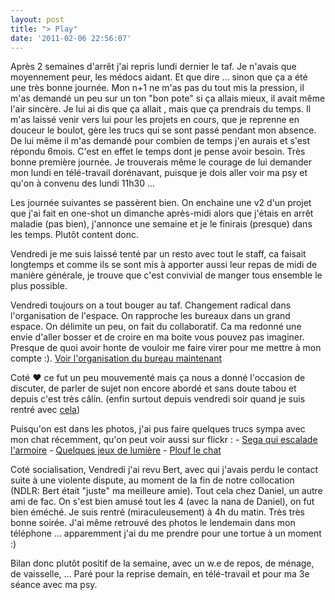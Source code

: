```yaml
---
layout: post
title: "> Play"
date: '2011-02-06 22:56:07'
---
```


<p>Après 2 semaines d'arrêt j'ai repris lundi dernier le taf. Je n'avais que moyennement peur, les médocs aidant. Et que dire ... sinon que ça a été une très bonne journée. Mon n+1 ne m'as pas du tout mis la pression, il m'as demandé un peu sur un ton "bon pote" si ça allais mieux, il avait même l'air sincère. Je lui ai dis que ça allait , mais que ça prendrais du temps. Il m'as laissé venir vers lui pour les projets en cours, que je reprenne en douceur le boulot, gère les trucs qui se sont passé pendant mon absence. De lui même il m'as demandé pour combien de temps j'en aurais et s'est répondu 6mois. C'est en effet le temps dont je pense avoir besoin.
Très bonne première journée. Je trouverais même le courage de lui demander mon lundi en télé-travail dorénavant, puisque je dois aller voir ma psy et qu'on à convenu des lundi 11h30 ...</p>

Les journée suivantes se passèrent bien. On enchaine une v2 d'un projet que j'ai fait en one-shot un dimanche après-midi alors que j'étais en arrêt maladie (pas bien), j'annonce une semaine et je le finirais (presque) dans les temps. Plutôt content donc.

Vendredi je me suis laissé tenté par un resto avec tout le staff, ca faisait longtemps et comme ils se sont mis à apporter aussi leur repas de midi de manière générale, je trouve que c'est convivial de manger tous ensemble le plus possible.

<p>Vendredi toujours on a tout bouger au taf. Changement radical dans l'organisation de l'espace. On rapproche les bureaux dans un grand espace. On délimite un peu, on fait du collaboratif. Ca ma redonné une envie d'aller bosser et de croire en ma boite vous pouvez pas imaginer. Presque de quoi avoir honte de vouloir me faire virer pour me mettre à mon compte :).
<a href="http://www.flickr.com/photos/cyberaxe/sets/72157625866421737/with/5423177084/">Voir l'organisation du bureau maintenant</a></p>

Coté ♥ ce fut un peu mouvementé mais ça nous a donné l'occasion de discuter, de parler de sujet non encore abordé et sans doute tabou et depuis c'est très câlin. (enfin surtout depuis vendredi soir quand je suis rentré avec <a href="http://www.flickr.com/photos/cyberaxe/5422675579/">cela</a>)

<p>Puisqu'on est dans les photos, j'ai pus faire quelques trucs sympa avec mon chat récemment, qu'on peut voir aussi sur flickr :
- <a href="http://www.flickr.com/photos/cyberaxe/sets/72157625990832150/">Sega qui escalade l'armoire</a>
- <a href="http://www.flickr.com/photos/cyberaxe/sets/72157625990782640/">Quelques jeux de lumière</a>
- <a href="http://www.flickr.com/photos/cyberaxe/sets/72157625865238327/">Plouf le chat</a></p>

Coté socialisation, Vendredi j'ai revu Bert, avec qui j'avais perdu le contact suite à une violente dispute, au moment de la fin de notre collocation (NDLR: Bert était "juste" ma meilleure amie). Tout cela chez Daniel, un autre ami de fac. On s'est bien amusé tout les 4 (avec la nana de Daniel), on fut bien éméché. Je suis rentré (miraculeusement) à 4h du matin. Très très bonne soirée. J'ai même retrouvé des photos le lendemain dans mon téléphone ... apparemment j'ai du me prendre pour une tortue à un moment :)

Bilan donc plutôt positif de la semaine, avec un w.e de repos, de ménage, de vaisselle, ... Paré pour la reprise demain, en télé-travail et pour ma 3e séance avec ma psy.
